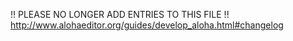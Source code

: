 
 !! PLEASE NO LONGER ADD ENTRIES TO THIS FILE !!
http://www.alohaeditor.org/guides/develop_aloha.html#changelog


